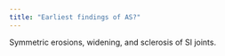 ```yaml
---
title: "Earliest findings of AS?"
---
```

Symmetric erosions, widening, and sclerosis of SI joints.

